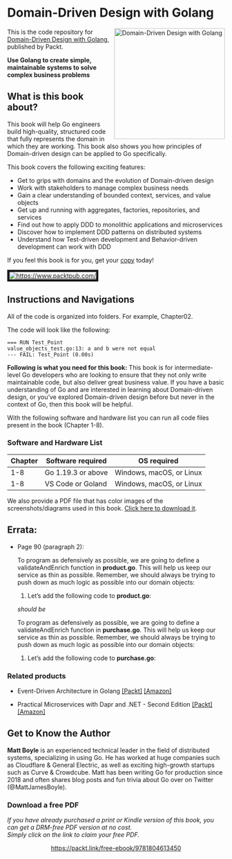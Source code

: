 # Domain-Driven Design with Golang

<a href="https://www.packtpub.com/product/domain-driven-design-with-golang/9781804613450?utm_source=github&utm_medium=repository&utm_campaign=9781804613450"><img src="https://static.packt-cdn.com/products/9781804613450/cover/smaller" alt="Domain-Driven Design with Golang" height="256px" align="right"></a>

This is the code repository for [Domain-Driven Design with Golang](https://www.packtpub.com/product/domain-driven-design-with-golang/9781804613450?utm_source=github&utm_medium=repository&utm_campaign=9781804613450), published by Packt.

**Use Golang to create simple, maintainable systems to solve complex business problems**

## What is this book about?
This book will help Go engineers build high-quality, structured code that fully represents the domain in which they are working. This book also shows you how principles of Domain-driven design can be applied to Go specifically.

This book covers the following exciting features:
* Get to grips with domains and the evolution of Domain-driven design
* Work with stakeholders to manage complex business needs
* Gain a clear understanding of bounded context, services, and value objects
* Get up and running with aggregates, factories, repositories, and services
* Find out how to apply DDD to monolithic applications and microservices
* Discover how to implement DDD patterns on distributed systems
* Understand how Test-driven development and Behavior-driven development can work with DDD

If you feel this book is for you, get your [copy](https://www.amazon.com/dp/1804613452) today!

<a href="https://www.packtpub.com/?utm_source=github&utm_medium=banner&utm_campaign=GitHubBanner"><img src="https://raw.githubusercontent.com/ibiscum/GitHub/master/GitHub.png"
alt="https://www.packtpub.com/" border="5" /></a>
## Instructions and Navigations
All of the code is organized into folders. For example, Chapter02.

The code will look like the following:
```
=== RUN Test_Point
value_objects_test.go:13: a and b were not equal
--- FAIL: Test_Point (0.00s)
```

**Following is what you need for this book:**
This book is for intermediate-level Go developers who are looking to ensure that they not only write maintainable code, but also deliver great business value. If you have a basic understanding of Go and are interested in learning about Domain-driven design, or you’ve explored Domain-driven design before but never in the context of Go, then this book will be helpful.

With the following software and hardware list you can run all code files present in the book (Chapter 1-8).
### Software and Hardware List
| Chapter | Software required | OS required |
| -------- | ------------------------------------ | ----------------------------------- |
| 1-8 | Go 1.19.3 or above | Windows, macOS, or Linux |
| 1-8 | VS Code or Goland | Windows, macOS, or Linux |

We also provide a PDF file that has color images of the screenshots/diagrams used in this book. [Click here to download it](https://packt.link/lXo4T).

## Errata:

* Page 90 (paragraph 2):

  To program as defensively as possible, we are going to define a validateAndEnrich function in **product.go**. This will help us keep our service as thin as possible. Remember, we should always be trying to push down as much logic as possible into our domain objects:
  1. Let’s add the following code to **product.go**:

  _should be_

  To program as defensively as possible, we are going to define a validateAndEnrich function in **purchase.go**. This will help us keep our service as thin as possible. Remember, we should always be trying to push down as much logic as possible into our domain objects:
  1. Let’s add the following code to **purchase.go**:

### Related products
*  Event-Driven Architecture in Golang
 [[Packt]](https://www.packtpub.com/product/event-driven-architecture-in-golang/9781803238012?utm_source=github&utm_medium=repository&utm_campaign=9781803238012) [[Amazon]](https://www.amazon.com/dp/1803238011)

* Practical Microservices with Dapr and .NET - Second Edition [[Packt]](https://www.packtpub.com/product/practical-microservices-with-dapr-and-net-second-edition/9781803248127?utm_source=github&utm_medium=repository&utm_campaign=9781803248127) [[Amazon]](https://www.amazon.com/dp/1803248122)

## Get to Know the Author
**Matt Boyle**
is an experienced technical leader in the field of distributed systems, specializing in using Go. He has worked at huge companies such as Cloudflare & General Electric, as well as exciting high-growth startups such as Curve & Crowdcube. Matt has been writing Go for production since 2018 and often shares blog posts and fun trivia about Go over on Twitter (@MattJamesBoyle).

### Download a free PDF

 <i>If you have already purchased a print or Kindle version of this book, you can get a DRM-free PDF version at no cost.<br>Simply click on the link to claim your free PDF.</i>
<p align="center"> <a href="https://packt.link/free-ebook/9781804613450">https://packt.link/free-ebook/9781804613450 </a> </p>
